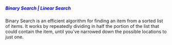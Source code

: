 <h5 style="color:blue;">Binary Search | Linear Search</h5>

Binary Search is an efficient algorithm for finding an item from a sorted list of items. It works by repeatedly dividing in half the portion of the list that could contain the item, until you've narrowed down the possible locations to just one.
